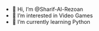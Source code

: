 - 👋 Hi, I’m @Sharif-Al-Rezoan
- 👀 I’m interested in Video Games
- 🌱 I’m currently learning Python


